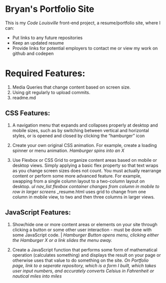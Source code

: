  # Bryan's Portfolio Site
 
 This is my _Code Louisville_ front-end project, a resume/portfolio site, where I can: 
 
 * Put links to any future repositories 
 * Keep an updated resume
 * Provide links for potential employers to contact me 
 or view my work on github and codepen
 


# Required Features:
1. Media Queries that change content based on screen size.
2. Using git regularly to upload commits.
3. readme.md

## CSS Features:
1.  A navigation menu that expands and collapses properly at desktop and mobile sizes, such as by switching between vertical and horizontal styles, or is opened and closed by clicking the “hamburger” icon

2. Create your own original CSS animation. For example, create a loading spinner or menu animation. _Hamburger spins into an X_

3. Use Flexbox or CSS Grid to organize content areas based on mobile or desktop views. Simply applying a basic flex property so that text wraps as you change screen sizes does not count. You must actually rearrange content or perform some more advanced feature. For example, swapping from a single column layout to a two-column layout on desktop.
_ul nav_list flexbox container changes from column in mobile to row in larger screens_
_resume.html uses grid to change from one column in mobile view, to two and then three columns in larger views.

## JavaScript Features:
1. Show/hide one or more content areas or elements on your site through clicking a button or some other user interaction - must be done with some JavaScript code. | _Hamburger Button opens menu, clicking either the Hamburger X or a link slides the menu away._

2. Create a JavaScript function that performs some form of mathematical operation (calculates something) and displays the result on your page or otherwise uses that value to do something on the site.
_On Portfolio page, link to a seperate repository, which is a form I built, which takes user input numbers, and accurately converts Celsius in Fahrenheit or nautical miles into miles_




